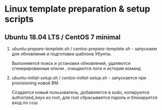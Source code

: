 # Linux template preparation & setup scripts

## Ubuntu 18.04 LTS / CentOS 7 minimal
1. _ubuntu-prepare-template.sh_ / _centos-prepare-template.sh_ - запускаем для обновления и подготовки шаблона Убунты.
   
   Выполняется поиск и установки обновлений, удаляются сгенерированные ключи , очищаются логи и история команд
   
2. _ubuntu-initial-setup.sh_ / _centos-initial-setup.sh_    - запускается при provisioning новой ВМ.
   
   Создается новый пользователь, добавляется в sudo, копируются authorized_keys из root, для root сбрасывается пароль и блокируется вход по ссш

